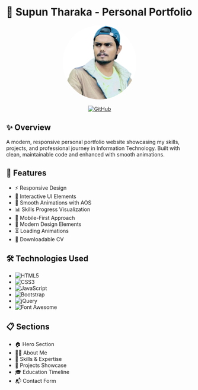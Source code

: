 # 🌟 Supun Tharaka - Personal Portfolio

<div align="center">
  <img src="img.png" alt="Portfolio Banner" width="200" style="border-radius: 50%"/>
  
  [![GitHub](https://img.shields.io/badge/GitHub-Profile-blue.svg)](https://github.com/Tharaka1103)
</div>

## ✨ Overview

A modern, responsive personal portfolio website showcasing my skills, projects, and professional journey in Information Technology. Built with clean, maintainable code and enhanced with smooth animations.

## 🚀 Features

- ⚡ Responsive Design
- 🎯 Interactive UI Elements
- 🌈 Smooth Animations with AOS
- 📊 Skills Progress Visualization
- 📱 Mobile-First Approach
- 🎨 Modern Design Elements
- ⏳ Loading Animations
- 📄 Downloadable CV

## 🛠️ Technologies Used

- ![HTML5](https://img.shields.io/badge/HTML5-E34F26?style=flat&logo=html5&logoColor=white)
- ![CSS3](https://img.shields.io/badge/CSS3-1572B6?style=flat&logo=css3&logoColor=white)
- ![JavaScript](https://img.shields.io/badge/JavaScript-F7DF1E?style=flat&logo=javascript&logoColor=black)
- ![Bootstrap](https://img.shields.io/badge/Bootstrap-563D7C?style=flat&logo=bootstrap&logoColor=white)
- ![jQuery](https://img.shields.io/badge/jQuery-0769AD?style=flat&logo=jquery&logoColor=white)
- ![Font Awesome](https://img.shields.io/badge/Font_Awesome-339AF0?style=flat&logo=fontawesome&logoColor=white)

## 📋 Sections

- 🏠 Hero Section
- 👨‍💻 About Me
- 🎯 Skills & Expertise
- 📂 Projects Showcase
- 🎓 Education Timeline
- 📬 Contact Form
